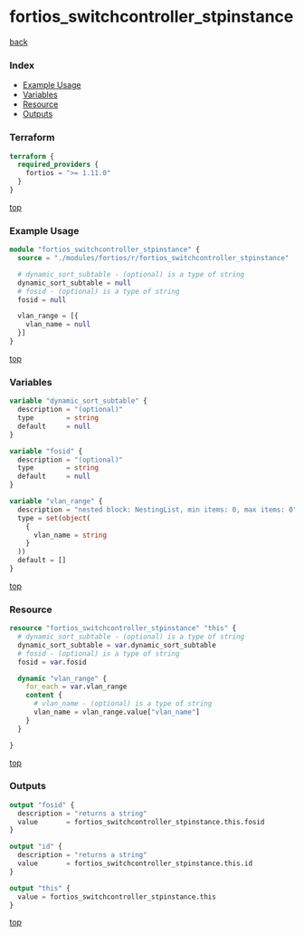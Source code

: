 # fortios_switchcontroller_stpinstance

[back](../fortios.md)

### Index

- [Example Usage](#example-usage)
- [Variables](#variables)
- [Resource](#resource)
- [Outputs](#outputs)

### Terraform

```terraform
terraform {
  required_providers {
    fortios = ">= 1.11.0"
  }
}
```

[top](#index)

### Example Usage

```terraform
module "fortios_switchcontroller_stpinstance" {
  source = "./modules/fortios/r/fortios_switchcontroller_stpinstance"

  # dynamic_sort_subtable - (optional) is a type of string
  dynamic_sort_subtable = null
  # fosid - (optional) is a type of string
  fosid = null

  vlan_range = [{
    vlan_name = null
  }]
}
```

[top](#index)

### Variables

```terraform
variable "dynamic_sort_subtable" {
  description = "(optional)"
  type        = string
  default     = null
}

variable "fosid" {
  description = "(optional)"
  type        = string
  default     = null
}

variable "vlan_range" {
  description = "nested block: NestingList, min items: 0, max items: 0"
  type = set(object(
    {
      vlan_name = string
    }
  ))
  default = []
}
```

[top](#index)

### Resource

```terraform
resource "fortios_switchcontroller_stpinstance" "this" {
  # dynamic_sort_subtable - (optional) is a type of string
  dynamic_sort_subtable = var.dynamic_sort_subtable
  # fosid - (optional) is a type of string
  fosid = var.fosid

  dynamic "vlan_range" {
    for_each = var.vlan_range
    content {
      # vlan_name - (optional) is a type of string
      vlan_name = vlan_range.value["vlan_name"]
    }
  }

}
```

[top](#index)

### Outputs

```terraform
output "fosid" {
  description = "returns a string"
  value       = fortios_switchcontroller_stpinstance.this.fosid
}

output "id" {
  description = "returns a string"
  value       = fortios_switchcontroller_stpinstance.this.id
}

output "this" {
  value = fortios_switchcontroller_stpinstance.this
}
```

[top](#index)